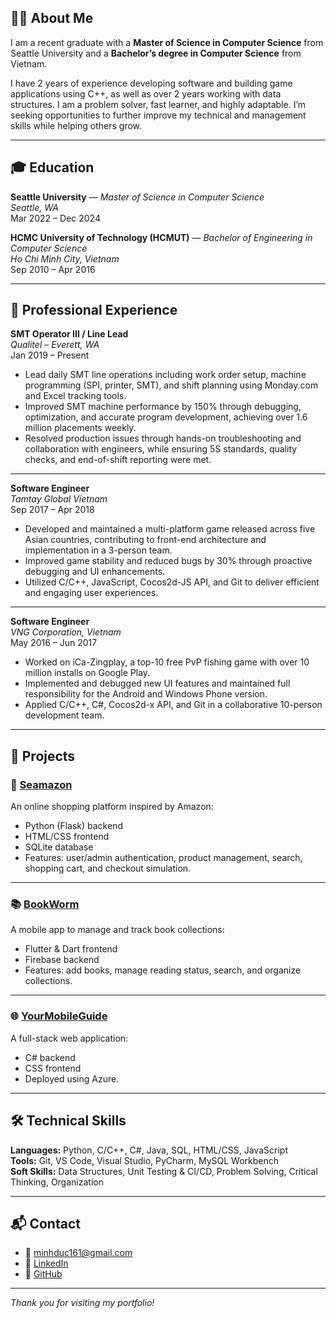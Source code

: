 ## 🧑‍💻 About Me

I am a recent graduate with a **Master of Science in Computer Science** from Seattle University and a **Bachelor’s degree in Computer Science** from Vietnam.  

I have 2 years of experience developing software and building game applications using C++, as well as over 2 years working with data structures. I am a problem solver, fast learner, and highly adaptable. I’m seeking opportunities to further improve my technical and management skills while helping others grow.

---

## 🎓 Education

**Seattle University** — *Master of Science in Computer Science*  
*Seattle, WA*  
Mar 2022 – Dec 2024

**HCMC University of Technology (HCMUT)** — *Bachelor of Engineering in Computer Science*  
*Ho Chi Minh City, Vietnam*  
Sep 2010 – Apr 2016

---

## 💼 Professional Experience

**SMT Operator III / Line Lead**  
*Qualitel – Everett, WA*  
Jan 2019 – Present

- Lead daily SMT line operations including work order setup, machine programming (SPI, printer, SMT), and shift planning using Monday.com and Excel tracking tools.
- Improved SMT machine performance by 150% through debugging, optimization, and accurate program development, achieving over 1.6 million placements weekly.
- Resolved production issues through hands-on troubleshooting and collaboration with engineers, while ensuring 5S standards, quality checks, and end-of-shift reporting were met.

---

**Software Engineer**  
*Tamtay Global Vietnam*  
Sep 2017 – Apr 2018

- Developed and maintained a multi-platform game released across five Asian countries, contributing to front-end architecture and implementation in a 3-person team.
- Improved game stability and reduced bugs by 30% through proactive debugging and UI enhancements.
- Utilized C/C++, JavaScript, Cocos2d-JS API, and Git to deliver efficient and engaging user experiences.

---

**Software Engineer**  
*VNG Corporation, Vietnam*  
May 2016 – Jun 2017

- Worked on iCa-Zingplay, a top-10 free PvP fishing game with over 10 million installs on Google Play.
- Implemented and debugged new UI features and maintained full responsibility for the Android and Windows Phone version.
- Applied C/C++, C#, Cocos2d-x API, and Git in a collaborative 10-person development team.

---

## 🚀 Projects

### 📘 [Seamazon](https://github.com/minhlamvn/Seamazon)
An online shopping platform inspired by Amazon:
- Python (Flask) backend
- HTML/CSS frontend
- SQLite database
- Features: user/admin authentication, product management, search, shopping cart, and checkout simulation.

---

### 📚 [BookWorm](https://github.com/minhlamvn/Bookworm)
A mobile app to manage and track book collections:
- Flutter & Dart frontend
- Firebase backend
- Features: add books, manage reading status, search, and organize collections.

---

### 🌐 [YourMobileGuide](https://github.com/minhlamvn/YourMobileGuide)
A full-stack web application:
- C# backend
- CSS frontend
- Deployed using Azure.

---

## 🛠️ Technical Skills

**Languages:** Python, C/C++, C#, Java, SQL, HTML/CSS, JavaScript  
**Tools:** Git, VS Code, Visual Studio, PyCharm, MySQL Workbench  
**Soft Skills:** Data Structures, Unit Testing & CI/CD, Problem Solving, Critical Thinking, Organization

---

## 📬 Contact

- 📧 [minhduc161@gmail.com](mailto:minhduc161@gmail.com)
- 💼 [LinkedIn](https://linkedin.com/in/minhDLam)
- 🐙 [GitHub](https://github.com/minhlamvn)

---

_Thank you for visiting my portfolio!_
